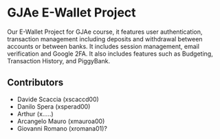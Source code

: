 # GJAe E-Wallet Project

Our E-Wallet Project for GJAe course, it features user authentication, transaction management including deposits and withdrawal between accounts or between banks. It includes session management, email verification and Google 2FA.
It also includes features such as Budgeting, Transaction History, and PiggyBank.

## Contributors
- Davide Scaccia (xscaccd00)
- Danilo Spera (xsperad00)
- Arthur (x.....)
- Arcangelo Mauro (xmauroa00)
- Giovanni Romano (xromana01)?
